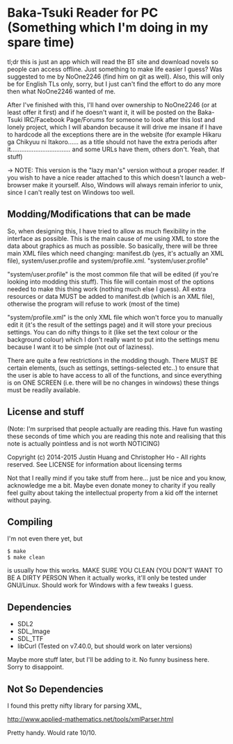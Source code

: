 Baka-Tsuki Reader for PC (Something which I'm doing in my spare time)
=====================================================================

tl;dr this is just an app which will read the BT site and download novels so
people can access offline. Just something to make life easier I guess? Was
suggested to me by NoOne2246 (find him on git as well). Also, this will only be
for English TLs only, sorry, but I just can't find the effort to do any more
then what NoOne2246 wanted of me.

After I've finished with this, I'll hand over ownership to NoOne2246 (or at
least offer it first) and if he doesn't want it, it will be posted on the
Baka-Tsuki IRC/Facebook Page/Forums for someone to look after this lost and
lonely project, which I will abandon because it will drive me insane if I have
to hardcode all the exceptions there are in the website (for example
Hikaru ga Chikyuu ni Itakoro...... as a title should not have the extra periods
after it.................................. and some URLs have them, others
don't. Yeah, that stuff)


-> NOTE: This version is the "lazy man's" version without a proper reader. If
you wish to have a nice reader attached to this which doesn't launch a web-browser
make it yourself. Also, Windows will always remain inferior to unix, since I
can't really test on Windows too well.

Modding/Modifications that can be made
--------------------------------------

So, when designing this, I have tried to allow as much flexibility in the
interface as possible. This is the main cause of me using XML to store the data
about graphics as much as possible. So basically, there will be three main XML
files which need changing: manifest.db (yes, it's actually an XML file),
system/user.profile and system/profile.xml. "system/user.profile"

"system/user.profile" is the most common file that will be edited (if you're
looking into modding this stuff). This file will contain most of the options
needed to make this thing work (nothing much else I guess). All extra resources
or data MUST be added to manifest.db (which is an XML file), otherwise the
program will refuse to work (most of the time)

"system/profile.xml" is the only XML file which won't force you to
manually edit it (it's the result of the settings page) and it will store your
precious settings. You can do nifty things to it (like set the text colour or
the background colour) which I don't really want to put into the settings menu
because I want it to be simple (not out of laziness).

There are quite a few restrictions in the modding though. There MUST BE certain
elements, (such as settings, settings-selected etc..) to ensure that the user
is able to have access to all of the functions, and since everything is on ONE
SCREEN (i.e. there will be no changes in windows) these things must be readily
available. 


License and stuff
-----------------
(Note: I'm surprised that people actually are reading this. Have fun wasting
these seconds of time which you are reading this note and realising that this
note is actually pointless and is not worth NOTICING)

Copyright (c) 2014-2015 Justin Huang and Christopher Ho - All rights reserved.
See LICENSE for information about licensing terms


Not that I really mind if you take stuff from here... just be nice and you
know, acknowledge me a bit. Maybe even donate money to charity if you really
feel guilty about taking the intellectual property from a kid off the internet
without paying.

Compiling
---------

I'm not even there yet, but

    $ make
    $ make clean

is usually how this works. MAKE SURE YOU CLEAN (YOU DON'T WANT TO BE A DIRTY
PERSON When it actually works, it'll only be tested under GNU/Linux. Should 
work for Windows with a few tweaks I guess.

Dependencies
------------

- SDL2
- SDL_Image
- SDL_TTF
- libCurl (Tested on v7.40.0, but should work on later versions)

Maybe more stuff later, but I'll be adding to it. No funny business here. Sorry
to disappoint.

Not So Dependencies
-------------------

I found this pretty nifty library for parsing XML,

http://www.applied-mathematics.net/tools/xmlParser.html

Pretty handy. Would rate 10/10.
